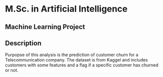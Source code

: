 # M.Sc. in Artificial Intelligence 
## Machine Learning Project

## Description
Purpopse of this analysis is the prediction of customer churn for a Telecommunication company.  The dataset is from Kaggel and includes customers with some features and a flag if a specific customer has churned or not. 

